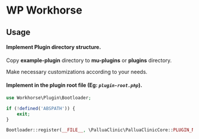 # WP Workhorse

## Usage

#### Implement Plugin directory structure.

Copy **example-plugin** directory to **mu-plugins** or **plugins** directory.

Make necessary customizations according to your needs. 

#### Implement in the plugin root file (Eg: *`plugin-root.php`*).

```php
use Workhorse\Plugin\Bootloader;

if (!defined('ABSPATH')) {
    exit;
}

Bootloader::register(__FILE__, \PalluaClinic\PalluaClinicCore::PLUGIN_NAME);

```
